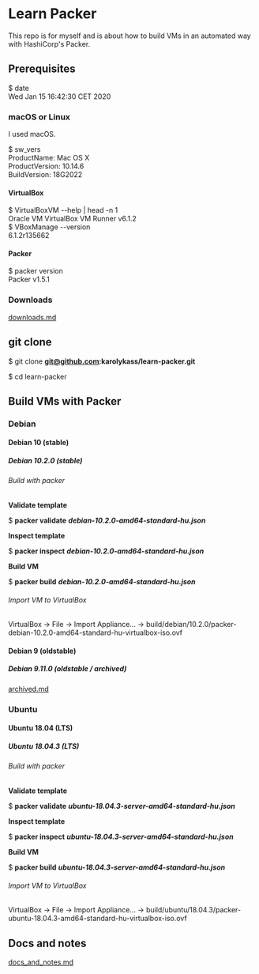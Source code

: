 # Learn Packer

This repo is for myself and is about how to build VMs in an automated way with HashiCorp's Packer.  

## Prerequisites

$ date  
Wed Jan 15 16:42:30 CET 2020    

### macOS or Linux

I used macOS.  

$ sw_vers  
ProductName:	Mac OS X  
ProductVersion:	10.14.6  
BuildVersion:	18G2022  

#### VirtualBox

$ VirtualBoxVM --help | head -n 1  
Oracle VM VirtualBox VM Runner v6.1.2  
$ VBoxManage --version  
6.1.2r135662  

#### Packer

$ packer version  
Packer v1.5.1  

### Downloads

[downloads.md](downloads.md)  

## git clone

$ git clone **git@github.com:karolykass/learn-packer.git**  

$ cd learn-packer  

## Build VMs with Packer

### Debian

#### Debian 10 (stable)

##### Debian 10.2.0 (stable)

###### Build with packer

**Validate template**  

$ **packer validate** ***debian-10.2.0-amd64-standard-hu.json***  

**Inspect template**  

$ **packer inspect** ***debian-10.2.0-amd64-standard-hu.json***  

**Build VM**  

$ **packer build** ***debian-10.2.0-amd64-standard-hu.json***  

###### Import VM to VirtualBox

VirtualBox -> File -> Import Appliance... -> build/debian/10.2.0/packer-debian-10.2.0-amd64-standard-hu-virtualbox-iso.ovf  

#### Debian 9 (oldstable)

##### Debian 9.11.0 (oldstable / archived)

[archived.md](archived.md)  

### Ubuntu

#### Ubuntu 18.04 (LTS)

##### Ubuntu 18.04.3 (LTS)

###### Build with packer

**Validate template**  

$ **packer validate** ***ubuntu-18.04.3-server-amd64-standard-hu.json***  

**Inspect template**  

$ **packer inspect** ***ubuntu-18.04.3-server-amd64-standard-hu.json***  

**Build VM**  

$ **packer build** ***ubuntu-18.04.3-server-amd64-standard-hu.json***  

###### Import VM to VirtualBox

VirtualBox -> File -> Import Appliance... -> build/ubuntu/18.04.3/packer-ubuntu-18.04.3-amd64-standard-hu-virtualbox-iso.ovf  

## Docs and notes

[docs_and_notes.md](docs_and_notes.md)  
